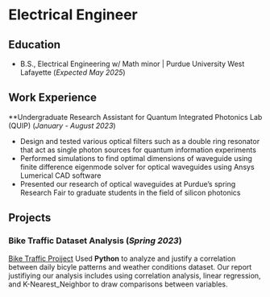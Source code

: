 # Electrical Engineer

## Education
- B.S., Electrical Engineering w/ Math minor | Purdue University West Lafayette (_Expected May 2025_)

## Work Experience
**Undergraduate Research Assistant for Quantum Integrated Photonics Lab (QUIP) (_January - August 2023_)
- Design and tested various optical filters such as a double ring resonator that act as single photon sources for quantum information experiments
- Performed simulations to find optimal dimensions of waveguide using finite difference eigenmode solver for optical waveguides using Ansys Lumerical CAD software
- Presented our research of optical waveguides at Purdue’s spring Research Fair to graduate students in the field of silicon photonics

## Projects
### Bike Traffic Dataset Analysis (_Spring 2023_)
[Bike Traffic Proiject](https://github.com/graha229/Bike-Traffic-Problem)
Used **Python** to analyze and justify a correlation between daily bicyle patterns and weather conditions dataset. Our report justifiying our analysis includes using correlation analysis, linear regression, and K-Nearest_Neighbor to draw comparisons between variables.
